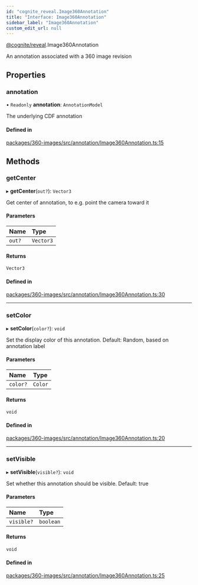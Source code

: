 ```yaml
---
id: "cognite_reveal.Image360Annotation"
title: "Interface: Image360Annotation"
sidebar_label: "Image360Annotation"
custom_edit_url: null
---
```


[@cognite/reveal](../modules/cognite_reveal.md).Image360Annotation

An annotation associated with a 360 image revision

## Properties

### annotation

• `Readonly` **annotation**: `AnnotationModel`

The underlying CDF annotation

#### Defined in

[packages/360-images/src/annotation/Image360Annotation.ts:15](https://github.com/cognitedata/reveal/blob/e9e26d38/viewer/packages/360-images/src/annotation/Image360Annotation.ts#L15)

## Methods

### getCenter

▸ **getCenter**(`out?`): `Vector3`

Get center of annotation, to e.g. point the camera toward it

#### Parameters

| Name | Type |
| :------ | :------ |
| `out?` | `Vector3` |

#### Returns

`Vector3`

#### Defined in

[packages/360-images/src/annotation/Image360Annotation.ts:30](https://github.com/cognitedata/reveal/blob/e9e26d38/viewer/packages/360-images/src/annotation/Image360Annotation.ts#L30)

___

### setColor

▸ **setColor**(`color?`): `void`

Set the display color of this annotation. Default: Random, based on annotation label

#### Parameters

| Name | Type |
| :------ | :------ |
| `color?` | `Color` |

#### Returns

`void`

#### Defined in

[packages/360-images/src/annotation/Image360Annotation.ts:20](https://github.com/cognitedata/reveal/blob/e9e26d38/viewer/packages/360-images/src/annotation/Image360Annotation.ts#L20)

___

### setVisible

▸ **setVisible**(`visible?`): `void`

Set whether this annotation should be visible. Default: true

#### Parameters

| Name | Type |
| :------ | :------ |
| `visible?` | `boolean` |

#### Returns

`void`

#### Defined in

[packages/360-images/src/annotation/Image360Annotation.ts:25](https://github.com/cognitedata/reveal/blob/e9e26d38/viewer/packages/360-images/src/annotation/Image360Annotation.ts#L25)

